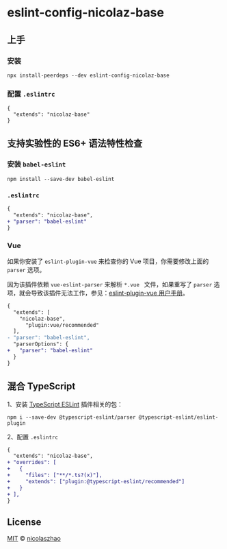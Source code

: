 # eslint-config-nicolaz-base

## 上手

### 安装

```
npx install-peerdeps --dev eslint-config-nicolaz-base
```

### 配置 `.eslintrc`

```
{
  "extends": "nicolaz-base"
}
```

## 支持实验性的 ES6+ 语法特性检查

### 安装 `babel-eslint`

```shell
npm install --save-dev babel-eslint
```

### `.eslintrc`

```diff
{
  "extends": "nicolaz-base",
+ "parser": "babel-eslint"
}
```

### Vue

如果你安装了 `eslint-plugin-vue` 来检查你的 Vue 项目，你需要修改上面的 `parser` 选项。

因为该插件依赖 `vue-eslint-parser` 来解析 `*.vue ` 文件，如果重写了 `parser` 选项，就会导致该插件无法工作，参见：[eslint-plugin-vue 用户手册](https://eslint.vuejs.org/user-guide/#usage)。

```diff
{
  "extends": [
    "nicolaz-base",
 	  "plugin:vue/recommended"
  ],
- "parser": "babel-eslint",
  "parserOptions": {
+   "parser": "babel-eslint"
  }
}
```

## 混合 TypeScript

1、安装 [TypeScript ESLint](https://github.com/typescript-eslint/typescript-eslint/tree/master/packages/eslint-plugin) 插件相关的包：

```
npm i --save-dev @typescript-eslint/parser @typescript-eslint/eslint-plugin
```

2、配置 `.eslintrc`

```diff
{
  "extends": "nicolaz-base",
+ "overrides": [
+   {
+     "files": ["**/*.ts?(x)"],
+     "extends": ["plugin:@typescript-eslint/recommended"]
+   }
+ ],
}
```

## License

[MIT](https://github.com/nicolaszhao/eslint-config-nicolaz/blob/master/LICENSE) © [nicolaszhao](https://github.com/nicolaszhao)

